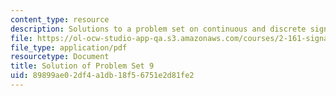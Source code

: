 ```yaml
---
content_type: resource
description: Solutions to a problem set on continuous and discrete signal processing.
file: https://ol-ocw-studio-app-qa.s3.amazonaws.com/courses/2-161-signal-processing-continuous-and-discrete-fall-2008/89899ae02df4a1db18f56751e2d81fe2_ps9soln.pdf
file_type: application/pdf
resourcetype: Document
title: Solution of Problem Set 9
uid: 89899ae0-2df4-a1db-18f5-6751e2d81fe2
---
```

